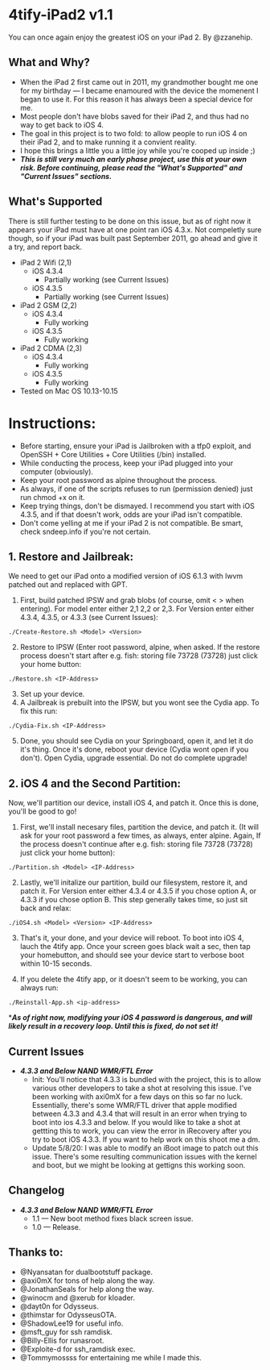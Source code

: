 # 4tify-iPad2 v1.1
You can once again enjoy the greatest iOS on your iPad 2. By @zzanehip.

## What and Why?

* When the iPad 2 first came out in 2011, my grandmother bought me one for my birthday — I became enamoured with the device the momenent I began to use it. For this reason it has always been a special device for me. 
* Most people don't have blobs saved for their iPad 2, and thus had no way to get back to iOS 4.
* The goal in this project is to two fold: to allow people to run iOS 4 on their iPad 2, and to make running it a convient reality.
* I hope this brings a little you a little joy while you're cooped up inside ;)   
* ***This is still very much an early phase project, use this at your own risk. Before continuing, please read the "What's Supported" and "Current Issues" sections.***

## What's Supported
There is still further testing to be done on this issue, but as of right now it appears your iPad must have at one point ran iOS 4.3.x. Not compeletly sure though, so if your iPad was built past September 2011, go ahead and give it a try, and report back.

* iPad 2 Wifi (2,1)
	* iOS 4.3.4
		* Partially working (see Current Issues)
	* iOS 4.3.5
		* Partially working (see Current Issues)
* iPad 2 GSM (2,2)
 	* iOS 4.3.4
		* Fully working
	* iOS 4.3.5
		* Fully working
* iPad 2 CDMA (2,3)
 	* iOS 4.3.4
		* Fully working
	* iOS 4.3.5
		* Fully working 
* Tested on Mac OS 10.13-10.15


#  Instructions:

- Before starting, ensure your iPad is Jailbroken with a tfp0 exploit, and OpenSSH + Core Utilities + Core Utilities (/bin) installed.
- While conducting the process, keep your iPad plugged into your computer (obviously).
- Keep your root password as alpine throughout the process. 
- As always, if one of the scripts refuses to run (permission denied) just run chmod +x on it.
- Keep trying things, don't be dismayed. I recommend you start with iOS 4.3.5, and if that doesn't work, odds are your iPad isn't compatible.
- Don't come yelling at me if your iPad 2 is not compatible. Be smart, check sndeep.info if you're not certain. 

##  1. Restore and Jailbreak:
We need to get our iPad onto a modified version of iOS 6.1.3 with lwvm patched out and replaced with GPT.

1. First, build patched IPSW and grab blobs (of course, omit < > when entering). For model enter either 2,1 2,2 or 2,3. For Version enter either 4.3.4, 4.3.5, or 4.3.3 (see Current Issues):

`./Create-Restore.sh <Model> <Version> `

2. Restore to IPSW (Enter root password, alpine, when asked. If the restore process doesn't start after e.g. fish: storing file 73728 (73728) just click your home button:		

`./Restore.sh <IP-Address>`

3. Set up your device.
4. A Jailbreak is prebuilt into the IPSW, but you wont see the Cydia app. To fix this run:

`./Cydia-Fix.sh <IP-Address>`	

5. Done, you should see Cydia on your Springboard, open it, and let it do it's thing. Once it's done, reboot your device (Cydia wont open if you don't). Open Cydia, upgrade essential. Do not do complete upgrade!

##  2. iOS 4 and the Second Partition:
Now, we'll partition our device, install iOS 4, and patch it. Once this is done, you'll be good to go!

1. First, we'll install necesary files, partition the device, and patch it. (It will ask for your root password a few times, as always, enter alpine. Again, If the  process doesn't continue after e.g. fish: storing file 73728 (73728) just click your home button):

`./Partition.sh <Model> <IP-Address>`

2. Lastly, we'll initalize our partition, build our filesystem, restore it, and patch it. For Version enter either 4.3.4 or 4.3.5 if you chose option A, or 4.3.3 if you chose option B. This step generally takes time, so just sit back and relax:	

`./iOS4.sh <Model> <Version> <IP-Address>`

3. That's it, your done, and your device will reboot. To boot into iOS 4, lauch the 4tify app. Once your screen goes black wait a sec, then tap your homebutton, and should see your device start to verbose boot within 10-15 seconds.

4. If you delete the 4tify app, or it doesn't seem to be working, you can always run:

`./Reinstall-App.sh <ip-address>`

****As of right now, modifying your iOS 4 password is dangerous, and will likely result in a recovery loop. Until this is fixed, do not set it!***

## Current Issues
* ***4.3.3 and Below NAND WMR/FTL Error*** 
	* Init: You'll notice that 4.3.3 is bundled with the project, this is to allow various other developers to take a shot at resolving this issue. I've been working with axi0mX for a few days on this so far no luck. Essentially, there's some WMR/FTL driver that apple modified between 4.3.3 and 4.3.4 that will result in an error when trying to boot into ios 4.3.3 and below. If you would like to take a shot at gettting this to work, you can view the error in iRecovery after you try to boot iOS 4.3.3. If you want to help work on this shoot me a dm.
	* Update 5/8/20: I was able to modify an iBoot image to patch out this issue. There's some resulting communication issues with the kernel and boot, but we might be looking at gettigns this working soon.

## Changelog
* ***4.3.3 and Below NAND WMR/FTL Error*** 
 	* 1.1 — New boot method fixes black screen issue. 
	* 1.0 — Release. 


## Thanks to:
* @Nyansatan for dualbootstuff package.
* @axi0mX for tons of help along the way.
* @JonathanSeals for help along the way.
* @winocm and @xerub for kloader.
* @dayt0n for Odysseus.
* @thimstar for OdysseusOTA.
* @ShadowLee19 for useful info. 
* @msft_guy for ssh ramdisk.
* @Billy-Ellis for runasroot.
* @Exploite-d for ssh_ramdisk exec.
* @Tommymossss for entertaining me while I made this.
 
